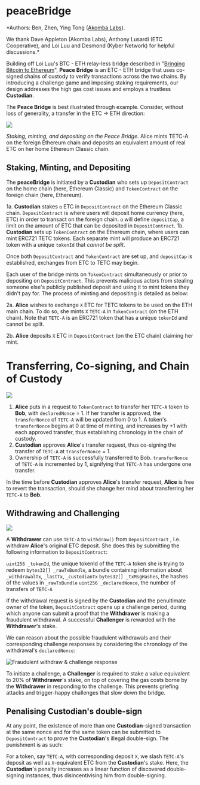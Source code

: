 # peaceBridge

*Authors: Ben, Zhen, Ying Tong ([Akomba Labs](http://akomba.com/)).

We thank Dave Appleton (Akomba Labs), Anthony Lusardi (ETC Cooperative), and Loi Luu and Desmond (Kyber Network) for helpful discussions.*

Building off Loi Luu's BTC - ETH relay-less bridge described in "[Bringing Bitcoin to Ethereum](https://blog.kyber.network/bringing-bitcoin-to-ethereum-7bf29db88b9a)",  **Peace Bridge** is an ETC - ETH bridge that uses co-signed chains of custody to verify transactions across the two chains. By introducing a challenge game and imposing staking requirements, our design addresses the high gas cost issues and employs a trustless **Custodian**. 

The **Peace Bridge** is best illustrated through example. Consider, without loss of generality, a transfer in the ETC → ETH direction:

![](https://cdn-images-1.medium.com/max/1200/1*iv60priMWXBtE2Jbkfk1EQ.png)

*Staking, minting, and depositing on the Peace Bridge.* Alice mints TETC-A on the foreign Ethereum chain and deposits an equivalent amount of real ETC on her home Ethereum Classic chain.

## Staking, Minting, and Depositing

The **peaceBridge** is initiated by a **Custodian** who sets up `DepositContract` on the home chain (here, Ethereum Classic) and `TokenContract` on the foreign chain (here, Ethereum).

1a. **Custodian** stakes `α` ETC in `DepositContract` on the Ethereum Classic chain. `DepositContract` is where users will deposit home currency (here, ETC) in order to transact on the foreign chain. `α` will define `depositCap`, a limit on the amount of ETC that can be deposited in `DepositContract`. 
1b. **Custodian** sets up `TokenContract` on the Ethereum chain, where users can mint ERC721 TETC tokens. Each separate mint will produce an ERC721 token with a unique `tokenId` that *cannot be split*.

Once both `DepositContract` and `TokenContract` are set up, and `depositCap` is established, exchanges from ETC to TETC may begin.

Each user of the bridge mints on `TokenContract` simultaneously or prior to depositing on `DepositContract`. This prevents malicious actors from stealing someone else's publicly published deposit and using it to mint tokens they didn't pay for. The process of minting and depositing is detailed as below:

2a. **Alice** wishes to exchange `X` ETC for TETC tokens to be used on the ETH main chain. To do so, she mints `X` `TETC-A` in `TokenContract` (on the ETH chain). Note that `TETC-A` is an ERC721 token that has a unique `tokenId` and cannot be split.

2b. **Alice** deposits `X` ETC in `DepositContract` (on the ETC chain) claiming her mint. 

# Transferring, Co-signing, and Chain of Custody

![](https://cdn-images-1.medium.com/max/1200/1*G0JkbxZXvSsDIlFlLDet8w.png)

1. **Alice** puts in a request to `TokenContract` to transfer her `TETC-A` token to **Bob**, with `declaredNonce` = 1. If her transfer is approved, the `transferNonce` of `TETC-A` will be updated from 0 to 1.  A token's `transferNonce` begins at 0 at time of minting, and increases by +1 with each approved transfer, thus establishing chronology in the chain of custody. 
2. **Custodian** approves **Alice**'s transfer request, thus co-signing the transfer of `TETC-A` at `transferNonce` = 1. 
3. Ownership of `TETC-A` is successfully transferred to Bob. `transferNonce` of `TETC-A` is incremented by 1, signifying that `TETC-A` has undergone one transfer.

In the time before **Custodian** approves **Alice**'s transfer request, **Alice** is free to revert the transaction, should she change her mind about transferring her `TETC-A` to **Bob**.

## Withdrawing and Challenging
![](https://cdn-images-1.medium.com/max/1200/1*7pv0kc40H87kPTLmSb1pqQ.png)

A **Withdrawer** can use `TETC-A` to `withdraw()` from `DepositContract` , i.e. withdraw **Alice**'s original ETC deposit. She does this by submitting the following information to `DepositContract`:

`uint256 _tokenId`, the unique tokenId of the `TETC-A` token she is trying to redeem
`bytes32[] _rawTxBundle`,  a bundle containing information about `_withdrawalTx`, 
                                                       `_lastTx`, `_custodianTx`
`bytes32[] _txMsgHashes`, the hashes of the values in `_rawTxBundle`
`uint256 _declaredNonce`, the number of transfers of `TETC-A`

If the withdrawal request is signed by the **Custodian** and the penultimate owner of the token, `DepositContract` opens up a challenge period, during which anyone can submit a proof that the **Withdrawer** is making a fraudulent withdrawal. A successful **Challenger** is rewarded with the **Withdrawer**'s stake.

We can reason about the possible fraudulent withdrawals and their corresponding challenge responses by considering the chronology of the withdrawal's `declaredNonce`:

![Fraudulent withdraw & challenge response](https://cdn-images-1.medium.com/max/1200/1*kAmiqy5NM0JSxcglNFt82A.png)

To initiate a challenge, a **Challenger** is required to stake a value equivalent to 20% of **Withdrawer**'s stake, on top of covering the gas costs borne by the **Withdrawer** in responding to the challenge. This prevents griefing attacks and trigger-happy challenges that slow down the bridge.

## Penalising Custodian's double-sign

At any point, the existence of more than one **Custodian**-signed transaction at the same nonce and for the same token can be submitted to `DepositContract` to prove the **Custodian**'s illegal double-sign. The punishment is as such:

For a token, say `TETC-A`, with corresponding deposit `X`, we slash `TETC-A`'s deposit as well as `X`-equivalent ETC from the **Custodian**'s stake. Here, the **Custodian**'s penalty increases as a linear function of discovered double-signing instances, thus disincentivising him from double-signing.
